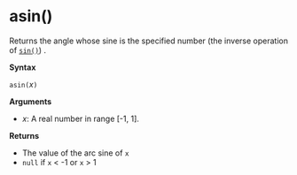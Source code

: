 # asin()

Returns the angle whose sine is the specified number (the inverse operation of [`sin()`](sinfunction.md)) .

**Syntax**

`asin(`*x*`)`

**Arguments**

* *x*: A real number in range [-1, 1].

**Returns**

* The value of the arc sine of `x`
* `null` if `x` < -1 or `x` > 1


